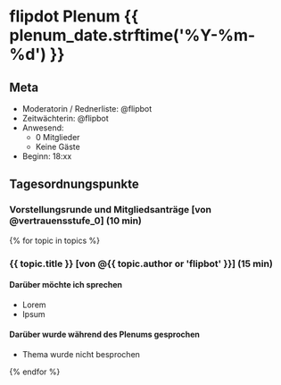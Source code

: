 # flipdot Plenum {{ plenum_date.strftime('%Y-%m-%d') }}

## Meta

- Moderatorin / Rednerliste: @flipbot
- Zeitwächterin: @flipbot
- Anwesend:
  - 0 Mitglieder
  - Keine Gäste
- Beginn: 18:xx

## Tagesordnungspunkte

### Vorstellungsrunde und Mitgliedsanträge [von @vertrauensstufe_0] (10 min)

{% for topic in topics %}
### {{ topic.title }} [von @{{ topic.author or 'flipbot' }}] (15 min)

#### Darüber möchte ich sprechen
- Lorem
- Ipsum

#### Darüber wurde während des Plenums gesprochen
- Thema wurde nicht besprochen

{% endfor %}
